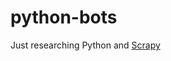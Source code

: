 # python-bots

Just researching Python and <a href="https://doc.scrapy.org/en/latest/index.html" target="_blank">Scrapy</a>
